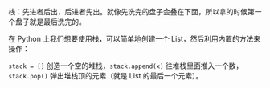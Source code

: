 栈：先进者后出，后进者先出。就像先洗完的盘子会叠在下面，所以拿的时候第一个盘子就是最后洗完的。

在 Python 上我们想要使用栈，可以简单地创建一个 List，然后利用内置的方法来操作：

`stack = []` 创造一个空的堆栈，`stack.append(x)` 往堆栈里面推入一个数，`stack.pop()` 弹出堆栈顶的元素（就是 List 的最后一个元素）。

